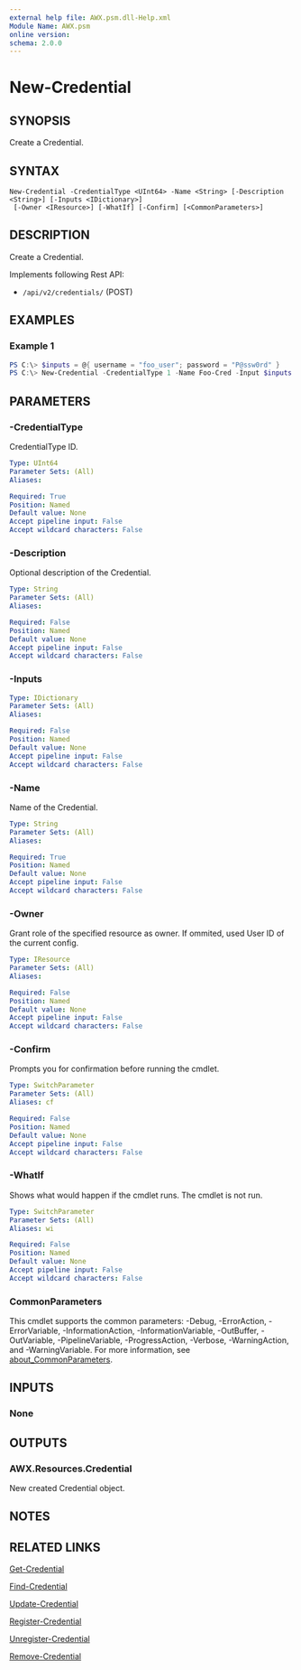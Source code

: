 ```yaml
---
external help file: AWX.psm.dll-Help.xml
Module Name: AWX.psm
online version:
schema: 2.0.0
---
```


# New-Credential

## SYNOPSIS
Create a Credential.

## SYNTAX

```
New-Credential -CredentialType <UInt64> -Name <String> [-Description <String>] [-Inputs <IDictionary>]
 [-Owner <IResource>] [-WhatIf] [-Confirm] [<CommonParameters>]
```

## DESCRIPTION
Create a Credential.

Implements following Rest API:  
- `/api/v2/credentials/` (POST)

## EXAMPLES

### Example 1
```powershell
PS C:\> $inputs = @{ username = "foo_user"; password = "P@ssw0rd" }
PS C:\> New-Credential -CredentialType 1 -Name Foo-Cred -Input $inputs -Owner (Get-Organization -Id 2)
```

## PARAMETERS

### -CredentialType
CredentialType ID.

```yaml
Type: UInt64
Parameter Sets: (All)
Aliases:

Required: True
Position: Named
Default value: None
Accept pipeline input: False
Accept wildcard characters: False
```

### -Description
Optional description of the Credential.

```yaml
Type: String
Parameter Sets: (All)
Aliases:

Required: False
Position: Named
Default value: None
Accept pipeline input: False
Accept wildcard characters: False
```

### -Inputs

```yaml
Type: IDictionary
Parameter Sets: (All)
Aliases:

Required: False
Position: Named
Default value: None
Accept pipeline input: False
Accept wildcard characters: False
```

### -Name
Name of the Credential.

```yaml
Type: String
Parameter Sets: (All)
Aliases:

Required: True
Position: Named
Default value: None
Accept pipeline input: False
Accept wildcard characters: False
```

### -Owner
Grant role of the specified resource as owner.
If ommited, used User ID of the current config.

```yaml
Type: IResource
Parameter Sets: (All)
Aliases:

Required: False
Position: Named
Default value: None
Accept pipeline input: False
Accept wildcard characters: False
```

### -Confirm
Prompts you for confirmation before running the cmdlet.

```yaml
Type: SwitchParameter
Parameter Sets: (All)
Aliases: cf

Required: False
Position: Named
Default value: None
Accept pipeline input: False
Accept wildcard characters: False
```

### -WhatIf
Shows what would happen if the cmdlet runs.
The cmdlet is not run.

```yaml
Type: SwitchParameter
Parameter Sets: (All)
Aliases: wi

Required: False
Position: Named
Default value: None
Accept pipeline input: False
Accept wildcard characters: False
```

### CommonParameters
This cmdlet supports the common parameters: -Debug, -ErrorAction, -ErrorVariable, -InformationAction, -InformationVariable, -OutBuffer, -OutVariable, -PipelineVariable, -ProgressAction, -Verbose, -WarningAction, and -WarningVariable. For more information, see [about_CommonParameters](http://go.microsoft.com/fwlink/?LinkID=113216).

## INPUTS

### None
## OUTPUTS

### AWX.Resources.Credential
New created Credential object.

## NOTES

## RELATED LINKS

[Get-Credential](Get-Credential.md)

[Find-Credential](Find-Credential.md)

[Update-Credential](Update-Credential.md)

[Register-Credential](Register-Credential.md)

[Unregister-Credential](Unregister-Credential.md)

[Remove-Credential](Remove-Credential.md)
